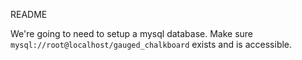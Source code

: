 README

We're going to need to setup a mysql database. Make sure 
`mysql://root@localhost/gauged_chalkboard` exists and is accessible.